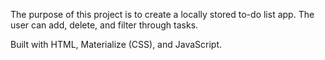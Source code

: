 The purpose of this project is to create a locally stored to-do list app. The user can add, delete, and filter through tasks.

Built with HTML, Materialize (CSS), and JavaScript.
